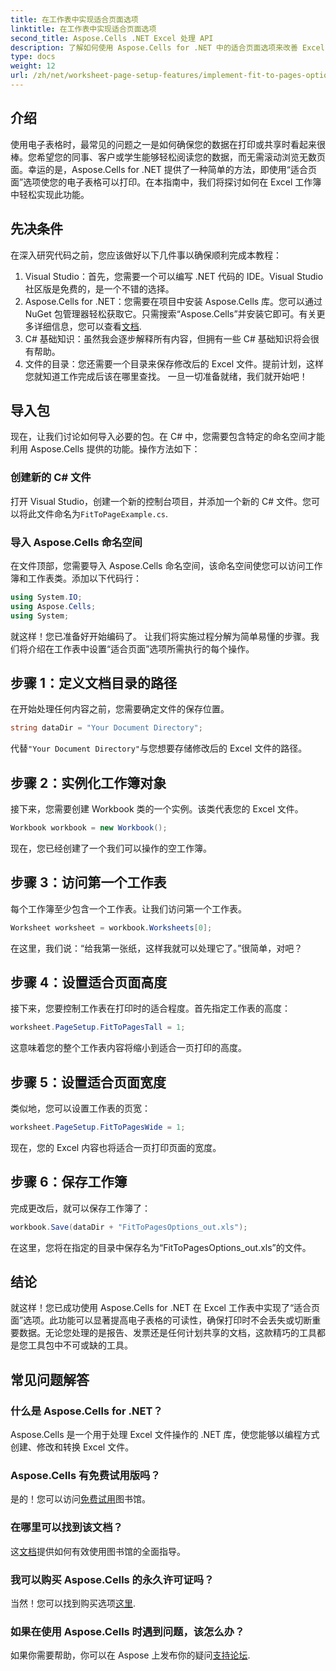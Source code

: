 ```yaml
---
title: 在工作表中实现适合页面选项
linktitle: 在工作表中实现适合页面选项
second_title: Aspose.Cells .NET Excel 处理 API
description: 了解如何使用 Aspose.Cells for .NET 中的适合页面选项来改善 Excel 工作表格式，从而提高可读性。
type: docs
weight: 12
url: /zh/net/worksheet-page-setup-features/implement-fit-to-pages-options/
---
```

## 介绍
使用电子表格时，最常见的问题之一是如何确保您的数据在打印或共享时看起来很棒。您希望您的同事、客户或学生能够轻松阅读您的数据，而无需滚动浏览无数页面。幸运的是，Aspose.Cells for .NET 提供了一种简单的方法，即使用“适合页面”选项使您的电子表格可以打印。在本指南中，我们将探讨如何在 Excel 工作簿中轻松实现此功能。 
## 先决条件
在深入研究代码之前，您应该做好以下几件事以确保顺利完成本教程：
1. Visual Studio：首先，您需要一个可以编写 .NET 代码的 IDE。Visual Studio 社区版是免费的，是一个不错的选择。
2.  Aspose.Cells for .NET：您需要在项目中安装 Aspose.Cells 库。您可以通过 NuGet 包管理器轻松获取它。只需搜索“Aspose.Cells”并安装它即可。有关更多详细信息，您可以查看[文档](https://reference.aspose.com/cells/net/).
3. C# 基础知识：虽然我会逐步解释所有内容，但拥有一些 C# 基础知识将会很有帮助。
4. 文件的目录：您还需要一个目录来保存修改后的 Excel 文件。提前计划，这样您就知道工作完成后该在哪里查找。
一旦一切准备就绪，我们就开始吧！
## 导入包
现在，让我们讨论如何导入必要的包。在 C# 中，您需要包含特定的命名空间才能利用 Aspose.Cells 提供的功能。操作方法如下：
### 创建新的 C# 文件
打开 Visual Studio，创建一个新的控制台项目，并添加一个新的 C# 文件。您可以将此文件命名为`FitToPageExample.cs`.
### 导入 Aspose.Cells 命名空间
在文件顶部，您需要导入 Aspose.Cells 命名空间，该命名空间使您可以访问工作簿和工作表类。添加以下代码行：
```csharp
using System.IO;
using Aspose.Cells;
using System;
```
就这样！您已准备好开始编码了。
让我们将实施过程分解为简单易懂的步骤。我们将介绍在工作表中设置“适合页面”选项所需执行的每个操作。
## 步骤 1：定义文档目录的路径
在开始处理任何内容之前，您需要确定文件的保存位置。
```csharp
string dataDir = "Your Document Directory";
```
代替`"Your Document Directory"`与您想要存储修改后的 Excel 文件的路径。
## 步骤 2：实例化工作簿对象
接下来，您需要创建 Workbook 类的一个实例。该类代表您的 Excel 文件。
```csharp
Workbook workbook = new Workbook();
```
现在，您已经创建了一个我们可以操作的空工作簿。
## 步骤 3：访问第一个工作表
每个工作簿至少包含一个工作表。让我们访问第一个工作表。
```csharp
Worksheet worksheet = workbook.Worksheets[0];
```
在这里，我们说：“给我第一张纸，这样我就可以处理它了。”很简单，对吧？
## 步骤 4：设置适合页面高度
接下来，您要控制工作表在打印时的适合程度。首先指定工作表的高度：
```csharp
worksheet.PageSetup.FitToPagesTall = 1;
```
这意味着您的整个工作表内容将缩小到适合一页打印的高度。 
## 步骤 5：设置适合页面宽度
类似地，您可以设置工作表的页宽：
```csharp
worksheet.PageSetup.FitToPagesWide = 1;
```
现在，您的 Excel 内容也将适合一页打印页面的宽度。 
## 步骤 6：保存工作簿
完成更改后，就可以保存工作簿了：
```csharp
workbook.Save(dataDir + "FitToPagesOptions_out.xls");
```
在这里，您将在指定的目录中保存名为“FitToPagesOptions_out.xls”的文件。
## 结论
就这样！您已成功使用 Aspose.Cells for .NET 在 Excel 工作表中实现了“适合页面”选项。此功能可以显著提高电子表格的可读性，确保打印时不会丢失或切断重要数据。无论您处理的是报告、发票还是任何计划共享的文档，这款精巧的工具都是您工具包中不可或缺的工具。
## 常见问题解答
### 什么是 Aspose.Cells for .NET？
Aspose.Cells 是一个用于处理 Excel 文件操作的 .NET 库，使您能够以编程方式创建、修改和转换 Excel 文件。
### Aspose.Cells 有免费试用版吗？
是的！您可以访问[免费试用](https://releases.aspose.com/)图书馆。
### 在哪里可以找到该文档？
这[文档](https://reference.aspose.com/cells/net/)提供如何有效使用图书馆的全面指导。
### 我可以购买 Aspose.Cells 的永久许可证吗？
当然！您可以找到购买选项[这里](https://purchase.aspose.com/buy).
### 如果在使用 Aspose.Cells 时遇到问题，该怎么办？
如果你需要帮助，你可以在 Aspose 上发布你的疑问[支持论坛](https://forum.aspose.com/c/cells/9).
